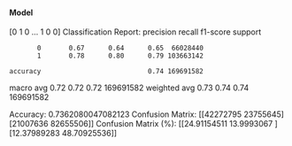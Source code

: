#### Model
[0 1 0 ... 1 0 0]
Classification Report:
              precision    recall  f1-score   support

           0       0.67      0.64      0.65  66028440
           1       0.78      0.80      0.79 103663142

    accuracy                           0.74 169691582
   macro avg       0.72      0.72      0.72 169691582
weighted avg       0.73      0.74      0.74 169691582

Accuracy: 0.7362080047082123
Confusion Matrix:
[[42272795 23755645]
 [21007636 82655506]]
Confusion Matrix (%):
[[24.91154511 13.9993067 ]
 [12.37989283 48.70925536]]
